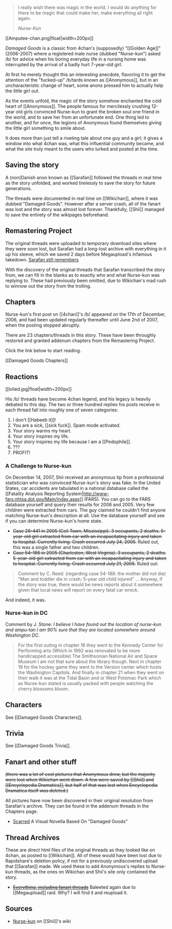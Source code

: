 > I really wish there was magic in the world. I would do anything for there to be magic that could make her, make everything all right again. 
> 
> *Nurse-Kun*

[[Amputee-chan.png|float|width=200px]]

*Damaged Goods* is a classic from 4chan's (supposedly) "[[Golden Age]]" (2006-2007) where a registered male nurse (dubbed "Nurse-kun") asked /b/ for advice when his boring everyday life in a nursing home was interrupted by the arrival of a badly hurt 7-year-old girl. 

At first he merely thought this an interesting anecdote, flavoring it to get the attention of the "fucked-up" /b/tards known as [[Anonymous]], but in an uncharacteristic change of heart, some anons pressed him to actually help the little girl out.

As the events unfold, the magic of the story somehow enchanted the cold heart of [[Anonymous]]. The people famous for mercilessly crushing 12-year old girls convinced Nurse-kun to grant the broken soul one friend in the world, and to save her from an unfortunate end. One thing led to another, and for once, the legions of Anonymous found themselves giving the little girl something to smile about. 

It does more than just tell a riveting tale about one guy and a girl; it gives a window into what 4chan was, what this influential community became, and what the site truly meant to the users who lurked and posted at the time. 

## Saving the story

A (non)Danish anon known as [[Sarafan]] followed the threads in real time as the story unfolded, and worked tirelessly to save the story for future generations.

The threads were documented in real time on [[Wikichan]], where it was dubbed "Damaged Goods". However after a server crash, all of the fanart was lost and the story was almost lost forever. Thankfully, [[Shii]] managed to save the entirety of the wikipages beforehand.

## Remastering Project

The original threads were uploaded to temporary download sites where they were soon lost, but Sarafan had a long-lost archive with everything in it up his sleeve, which we saved 2 days before Megaupload's infamous takedown. [Sarafan still remembers](http://www.mediafire.com/?9fu3d4v06vgr26n)

With the discovery of the original threads that Sarafan transcribed the story from, we can fill in the blanks as to exactly who and what Nurse-kun was replying to. These had previously been omitted, due to Wikichan's mad rush to winnow out the story from the trolling.

## Chapters ##

Nurse-kun's first post on [[4chan]]'s /b/ appeared on the 17th of December, 2006, and had been updated regularly thereafter until June 2nd of 2007, when the posting stopped abruptly. 

There are 23 chapters/threads in this story. These have been throughly restored and granted addenum chapters from the Remastering Project.

Click the link below to start reading.

[[Damaged Goods Chapters]]

## Reactions ##

[[lolied.jpg|float|width=200px]]

His /b/ threads have become 4chan legend, and his legacy is heavily debated to this day. The two or three hundred replies his posts receive in each thread fall into roughly one of seven categories:

1. I don't [[Habeeb it]]!
2. You are a sick, [[sick fuck]]. Spam mode activated.
3. Your story warms my heart.
4. Your story inspires my life.
5. Your story inspires my life because I am a [[Pedophile]].
6. ???
7. PROFIT!

### A Challenge to Nurse-kun

On December 14, 2007, Shii received an anonymous tip from a professional statistician who was convinced Nurse-kun's story was fake. In the United States, car accidents are tabulated in a national database called the [[Fatality Analysis Reporting System|http://www-fars.nhtsa.dot.gov/Main/index.aspx]] (FARS). You can go to the FARS database yourself and query their results for 2006 and 2005. Very few children were extracted from cars. The guy claimed he couldn't find anyone matching Nurse-kun's description at all. Use the database yourself and see if you can determine Nurse-kun's home state. 

* <s>Case 28-441 in 2005 (Coil Town, Mississippi). 3 occupants, 2 deaths. 5-year-old girl extracted from car with an incapacitating injury and taken to hospital. Currently living. Crash occurred July 24, 2005.</s> Ruled out, this was a single father and two children.
* <s>Case 54-188 in 2005 (Charleston, West Virginia). 3 occupants, 2 deaths. 5-year-old girl extracted from car with an incapacitating injury and taken to hospital. Currently living. Crash occurred July 21, 2005.</s> Ruled out: 

> Comment by C. Reed: (regarding case 54-188: the mother did not die) "Man and toddler die in crash; 5-year old child injured" ... Anyway, if the story was true, there would be news reports about it somewhere given that local news will report on every fatal car wreck.

And indeed, it was.

### Nurse-kun in DC

Comment by J. Stone: *I believe I have found out the location of nurse-kun and ampu-tan I am 90% sure that they are located somewhere around Washington DC.*

> For the first outing in chapter 16 they went to the Kennedy Center for Performing arts (Which in 1992 was renovated to be more handicapped accessible) The Smithsonian National Air and Space Museum I am not that sure about the library though. Next in chapter 19 for the hockey game they went to the Version center which hosts the Washington Capitols. And finally in chapter 21 when they went on their walk it was at the Tidal Basin and or West Potomac Park which as Nurse-kun stated is usually packed with people watching the cherry blossoms bloom. 

## Characters

See [[Damaged Goods Characters]].

## Trivia

See [[Damaged Goods Trivia]].

## Fanart and other stuff

<s>(there was a lot of cool pictures that Anonymous drew, but the majority were lost when Wikichan went down. A few were saved by [[Shii]] and [[Encyclopedia Dramatica]], but half of that was lost when Encyclopedia Dramatica itself was deleted.)</s>

All pictures have now been discovered in their original resolution from Sarafan's archive. They can be found in the addenum threads in the Chapters page.

* [Scarred](http://abstractnonsense.info/scarred/index.html) A Visual Novella Based On "Damaged Goods"

## Thread Archives ##

These are direct html files of the original threads as they looked like on 4chan, as posted to [[Wikichan]]. All of these would have been lost due to Rapidshare's deletion policy, if not for a previously undiscovered upload that [[Sarafan]] made. We used these to add Anonymous's replies to Nurse-kun threads, as the ones on Wikichan and Shii's site only contained the story.

* <s>[Everything, including fanart threads](http://www.megaupload.com/?d=14WN2BDI)</s> Baleeted again due to [[Megaupload]] raid. Why? I will find it and reupload it.

## Sources

* [Nurse-kun](http://shii.org/knows/Nurse-kun) on [[Shii]]'s wiki